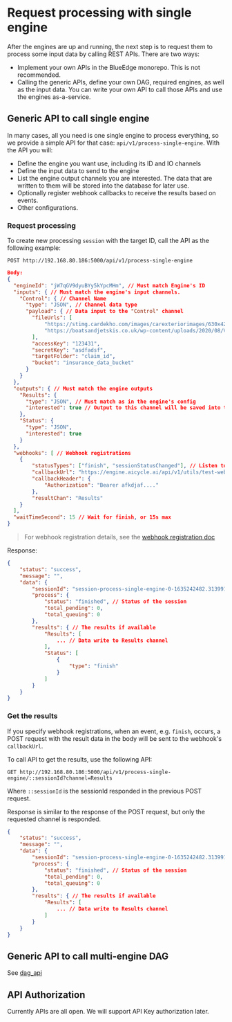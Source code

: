 # Request processing with single engine

After the engines are up and running, the next step is to request them to process some input data by calling REST APIs. There are two ways:

- Implement your own APIs in the BlueEdge monorepo. This is not recommended.
- Calling the generic APIs, define your own DAG, required engines, as well as the input data. You can write your own API to call those APIs and use the engines as-a-service.

## Generic API to call single engine

In many cases, all you need is one single engine to process everything, so we provide a simple API for that case: `api/v1/process-single-engine`. With the API you will:

- Define the engine you want use, including its ID and IO channels
- Define the input data to send to the engine
- List the engine output channels you are interested. The data that are written to them will be stored into the database for later use.
- Optionally register webhook callbacks to receive the results based on events.
- Other configurations.

### Request processing

To create new processing `session` with the target ID, call the API as the following example:

```
POST http://192.168.80.186:5000/api/v1/process-single-engine
```

```json
Body:
{
  "engineId": "jW7qGV9dyuBYy5kYpcMHm", // Must match Engine's ID
  "inputs": { // Must match the engine's input channels.
    "Control": { // Channel Name
      "type": "JSON", // Channel data type
      "payload": { // Data input to the "Control" channel
        "fileUrls": [
            "https://stimg.cardekho.com/images/carexteriorimages/630x420/Lamborghini/Urus/4418/Lamborghini-Urus-V8/1621927166506/front-left-side-47.jpg",
            "https://boatsandjetskis.co.uk/wp-content/uploads/2020/08/Volvo-XC40-white-scaled-1.jpg"
        ],
        "accessKey": "123431",
        "secretKey": "asdfadsf",
        "targetFolder": "claim_id",
        "bucket": "insurance_data_bucket"
      }
    }
  },
  "outputs": { // Must match the engine outputs
    "Results": {
      "type": "JSON", // Must match as in the engine's config
      "interested": true // Output to this channel will be saved into the database
    },
    "Status": {
      "type": "JSON",
      "interested": true
    }
  },
  "webhooks": [ // Webhook registrations
    {
        "statusTypes": ["finish", "sessionStatusChanged"], // Listen to these events
        "callbackUrl": "https://engine.aicycle.ai/api/v1/utils/test-webhook",
        "callbackHeader": {
            "Authorization": "Bearer afkdjaf...."
        },
        "resultChan": "Results"
    }
  ],
  "waitTimeSecond": 15 // Wait for finish, or 15s max
}
```

> For webhook registration details, see the [webhook registration doc]()

Response:

```json
{
    "status": "success",
    "message": "",
    "data": {
        "sessionId": "session-process-single-engine-0-1635242482.3139913-HUWxQmER0lI3BuztWjW7V", // Use this session id to get the results later 
        "process": {
            "status": "finished", // Status of the session
            "total_pending": 0,
            "total_queuing": 0
        },
        "results": { // The results if available
            "Results": [
                ... // Data write to Results channel
            ],
            "Status": [
                {
                    "type": "finish"
                }
            ]
        }
    }
}
```

### Get the results

If you specify webhook registrations, when an event, e.g. `finish`, occurs, a POST request with the result data in the body will be sent to the webhook's `callbackUrl`.

To call API to get the results, use the following API:

```
GET http://192.168.80.186:5000/api/v1/process-single-engine/::sessionId?channel=Results
```

Where `::sessionId` is the sessionId responded in the previous POST request.

Response is similar to the response of the POST request, but only the requested channel is responded.

```json
{
    "status": "success",
    "message": "",
    "data": {
        "sessionId": "session-process-single-engine-0-1635242482.3139913-HUWxQmER0lI3BuztWjW7V", // Use this session id to get the results later 
        "process": {
            "status": "finished", // Status of the session
            "total_pending": 0,
            "total_queuing": 0
        },
        "results": { // The results if available
            "Results": [
                ... // Data write to Results channel
            ]
        }
    }
}
```

## Generic API to call multi-engine DAG

See [dag_api](tutorials/dag_api.md)

## API Authorization

Currently APIs are all open. We will support API Key authorization later.